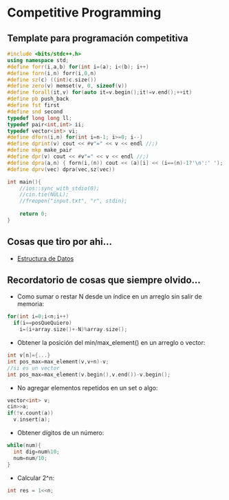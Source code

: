 # Competitive Programming
## Template para programación competitiva
```cpp
#include <bits/stdc++.h>
using namespace std;
#define forr(i,a,b) for(int i=(a); i<(b); i++)
#define forn(i,n) forr(i,0,n)
#define sz(c) ((int)c.size())
#define zero(v) memset(v, 0, sizeof(v))
#define forall(it,v) for(auto it=v.begin();it!=v.end();++it)
#define pb push_back
#define fst first
#define snd second
typedef long long ll;
typedef pair<int,int> ii;
typedef vector<int> vi;
#define dforn(i,n) for(int i=n-1; i>=0; i--)
#define dprint(v) cout << #v"=" << v << endl //;)
#define mkp make_pair
#define dpr(v) cout << #v"=" << v << endl //;)
#define dpra(a,n) { forn(i,(n)) cout << (a)[i] << (i==(n)-1?'\n':' '); }
#define dprv(vec) dpra(vec,sz(vec))

int main(){
	//ios::sync_with_stdio(0);
	//cin.tie(NULL);
	//freopen("input.txt", "r", stdin);
	
	return 0;
}
```
## Cosas que tiro por ahi...
* [Estructura de Datos](/Otros/dataStructure.md)
## Recordatorio de cosas que siempre olvido...
* Como sumar o restar N desde un índice en un arreglo sin salir de memoria:
```cpp
for(int i=0;i<n;i++)
  if(i==posQueQuiero)
    i=(i+array.size()+-N)%array.size();
```
* Obtener la posición del min/max_element() en un arreglo o vector:
```cpp
int v[n]={...}
int pos_max=max_element(v,v+n)-v;
//si es un vector
int pos_max=max_element(v.begin(),v.end())-v.begin();
```
* No agregar elementos repetidos en un set o algo:
```cpp
vector<int> v;
cin>>a;
if(!v.count(a))
  v.insert(a);
```
* Obtener dígitos de un número:
```cpp
while(num){
  int dig=num%10;
  num=num/10;
}
```
* Calcular 2^n:
```cpp
int res = 1<<n;
```
